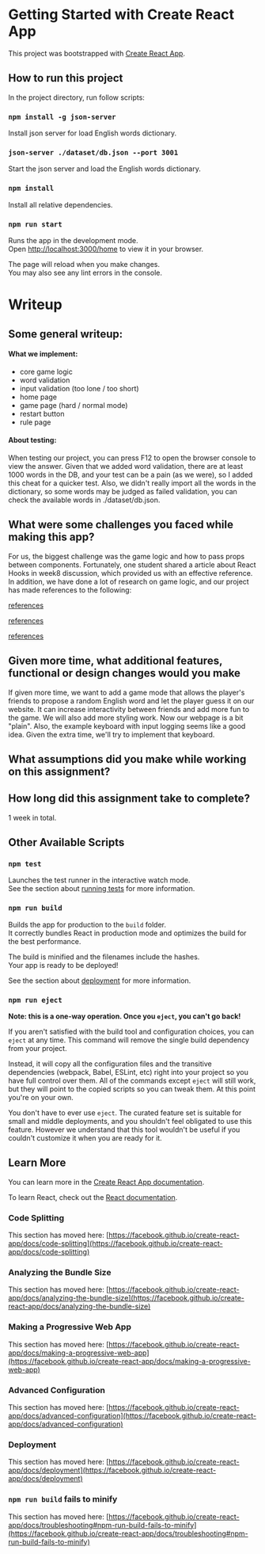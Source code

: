 # Getting Started with Create React App

This project was bootstrapped with [Create React App](https://github.com/facebook/create-react-app).

## How to run this project

In the project directory, run follow scripts:

### `npm install -g json-server`
Install json server for load English words dictionary.

### `json-server ./dataset/db.json --port 3001`
Start the json server and load the English words dictionary.

### `npm install`
Install all relative dependencies.

### `npm run start`

Runs the app in the development mode.\
Open [http://localhost:3000/home](http://localhost:3000/home) to view it in your browser.

The page will reload when you make changes.\
You may also see any lint errors in the console.

# Writeup
## Some general writeup:
#### What we implement:
 - core game logic
 - word validation
 - input validation (too lone / too short)
 - home page
 - game page (hard / normal mode)
 - restart button
 - rule page
 
#### About testing:
When testing our project, you can press F12 to open the browser console to view the answer. Given that we added word validation, there are at least 1000 words in the DB, and your test can be a pain (as we were), so I added this cheat for a quicker test. Also, we didn't really import all the words in the dictionary, so some words may be judged as failed validation, you can check the available words in ./dataset/db.json.


## What were some challenges you faced while making this app?
For us, the biggest challenge was the game logic and how to pass props between components. Fortunately, one student shared a article about React Hooks in week8 discussion, which provided us with an effective reference. In addition, we have done a lot of research on game logic, and our project has made references to the following:

[references](https://kennethscoggins.medium.com/how-to-build-wordle-using-reactjs-and-about-200-lines-of-sloppy-code-3da3ef47013f)

[references](https://www.youtube.com/watch?v=s-1vuA92RJY)

[references](https://www.reactnativeschool.com/build-a-wordle-clone-with-react-native)

## Given more time, what additional features, functional or design changes would you make

If given more time, we want to add a game mode that allows the player's friends to propose a random English word and let the player guess it on our website. It can increase interactivity between friends and add more fun to the game. We will also add more styling work. Now our webpage is a bit "plain". Also, the example keyboard with input logging seems like a good idea. Given the extra time, we'll try to implement that keyboard.


## What assumptions did you make while working on this assignment?


## How long did this assignment take to complete?

1 week in total.

## Other Available Scripts

### `npm test`

Launches the test runner in the interactive watch mode.\
See the section about [running tests](https://facebook.github.io/create-react-app/docs/running-tests) for more information.

### `npm run build`

Builds the app for production to the `build` folder.\
It correctly bundles React in production mode and optimizes the build for the best performance.

The build is minified and the filenames include the hashes.\
Your app is ready to be deployed!

See the section about [deployment](https://facebook.github.io/create-react-app/docs/deployment) for more information.

### `npm run eject`

**Note: this is a one-way operation. Once you `eject`, you can't go back!**

If you aren't satisfied with the build tool and configuration choices, you can `eject` at any time. This command will remove the single build dependency from your project.

Instead, it will copy all the configuration files and the transitive dependencies (webpack, Babel, ESLint, etc) right into your project so you have full control over them. All of the commands except `eject` will still work, but they will point to the copied scripts so you can tweak them. At this point you're on your own.

You don't have to ever use `eject`. The curated feature set is suitable for small and middle deployments, and you shouldn't feel obligated to use this feature. However we understand that this tool wouldn't be useful if you couldn't customize it when you are ready for it.

## Learn More

You can learn more in the [Create React App documentation](https://facebook.github.io/create-react-app/docs/getting-started).

To learn React, check out the [React documentation](https://reactjs.org/).

### Code Splitting

This section has moved here: [https://facebook.github.io/create-react-app/docs/code-splitting](https://facebook.github.io/create-react-app/docs/code-splitting)

### Analyzing the Bundle Size

This section has moved here: [https://facebook.github.io/create-react-app/docs/analyzing-the-bundle-size](https://facebook.github.io/create-react-app/docs/analyzing-the-bundle-size)

### Making a Progressive Web App

This section has moved here: [https://facebook.github.io/create-react-app/docs/making-a-progressive-web-app](https://facebook.github.io/create-react-app/docs/making-a-progressive-web-app)

### Advanced Configuration

This section has moved here: [https://facebook.github.io/create-react-app/docs/advanced-configuration](https://facebook.github.io/create-react-app/docs/advanced-configuration)

### Deployment

This section has moved here: [https://facebook.github.io/create-react-app/docs/deployment](https://facebook.github.io/create-react-app/docs/deployment)

### `npm run build` fails to minify

This section has moved here: [https://facebook.github.io/create-react-app/docs/troubleshooting#npm-run-build-fails-to-minify](https://facebook.github.io/create-react-app/docs/troubleshooting#npm-run-build-fails-to-minify)
